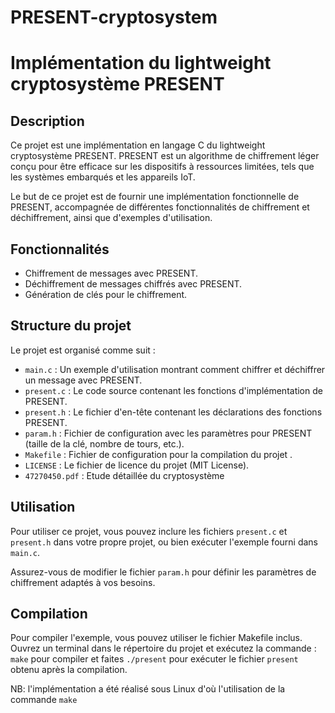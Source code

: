 # PRESENT-cryptosystem
# Implémentation du lightweight cryptosystème PRESENT


## Description

Ce projet est une implémentation en langage C du lightweight cryptosystème PRESENT. 
PRESENT est un algorithme de chiffrement léger conçu pour être efficace sur les dispositifs à ressources limitées, tels que les systèmes embarqués et les appareils IoT.

Le but de ce projet est de fournir une implémentation fonctionnelle de PRESENT, accompagnée de différentes fonctionnalités de chiffrement et déchiffrement, ainsi que d'exemples d'utilisation.

## Fonctionnalités

- Chiffrement de messages avec PRESENT.
- Déchiffrement de messages chiffrés avec PRESENT.
- Génération de clés pour le chiffrement.

## Structure du projet

Le projet est organisé comme suit :

- `main.c` : Un exemple d'utilisation montrant comment chiffrer et déchiffrer un message avec PRESENT.
- `present.c` : Le code source contenant les fonctions d'implémentation de PRESENT.
- `present.h` : Le fichier d'en-tête contenant les déclarations des fonctions PRESENT.
- `param.h` : Fichier de configuration avec les paramètres pour PRESENT (taille de la clé, nombre de tours, etc.).
- `Makefile` : Fichier de configuration pour la compilation du projet .
- `LICENSE` : Le fichier de licence du projet (MIT License).
- `47270450.pdf` : Etude détaillée du cryptosystème 

## Utilisation

Pour utiliser ce projet, vous pouvez inclure les fichiers `present.c` et `present.h` dans votre propre projet, ou bien exécuter l'exemple fourni dans `main.c`.

Assurez-vous de modifier le fichier `param.h` pour définir les paramètres de chiffrement adaptés à vos besoins.

## Compilation

Pour compiler l'exemple, vous pouvez utiliser le fichier Makefile inclus. Ouvrez un terminal dans le répertoire du projet et exécutez la commande : `make` pour compiler et faites `./present` pour exécuter le fichier `present` obtenu après la compilation. 

NB: l'implémentation a été réalisé sous Linux d'où l'utilisation de la commande `make`

